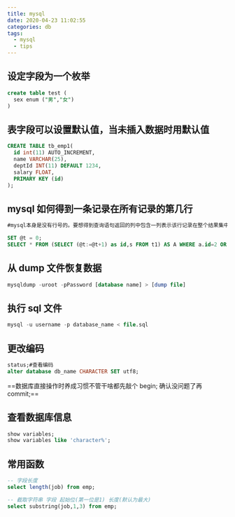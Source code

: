```yaml
---
title: mysql
date: 2020-04-23 11:02:55
categories: db
tags:
  - mysql
  - tips
---
```


## 设定字段为一个枚举

```sql
create table test (
  sex enum ("男","女")
)
```

## 表字段可以设置默认值，当未插入数据时用默认值

```sql
CREATE TABLE tb_emp1(
  id int(11) AUTO_INCREMENT,
  name VARCHAR(25),
  deptId INT(11) DEFAULT 1234,
  salary FLOAT,
  PRIMARY KEY (id)
);
```

## mysql 如何得到一条记录在所有记录的第几行

```sql
#mysql本身是没有行号的。要想得到查询语句返回的列中包含一列表示该行记录在整个结果集中的行号可以通过自定义set一个变量，然后每条记录+1的方式，返回这个变量的值。

SET @t = 0;
SELECT * FROM (SELECT (@t:=@t+1) as id,s FROM t1) AS A WHERE a.id=2 OR a.id=5;

```

## 从 dump 文件恢复数据

```sql
mysqldump -uroot -pPassword [database name] > [dump file]
```

## 执行 sql 文件

```sql
mysql -u username -p database_name < file.sql
```

## 更改编码

```sql
status;#查看编码
alter database db_name CHARACTER SET utf8;
```

==数据库直接操作时养成习惯不管干啥都先敲个 begin; 确认没问题了再 commit;==

## 查看数据库信息

```sql
show variables;
show variables like 'character%';
```

## 常用函数

```sql
-- 字段长度
select length(job) from emp;

-- 截取字符串 字段 起始位(第一位是1) 长度(默认为最大)
select substring(job,1,3) from emp;


```
